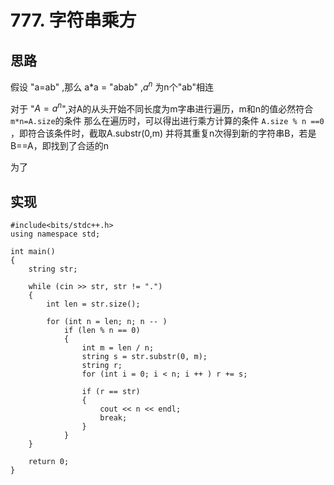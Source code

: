 # 777. 字符串乘方

## 思路

假设 "a=ab" ,那么 a*a = "abab" ,$a^n$ 为n个"ab"相连

对于 "$A=a^n$",对A的从头开始不同长度为m字串进行遍历，m和n的值必然符合`m*n=A.size`的条件 那么在遍历时，可以得出进行乘方计算的条件 `A.size % n ==0 `，即符合该条件时，截取A.substr(0,m) 并将其重复n次得到新的字符串B，若是B==A，即找到了合适的n

为了


## 实现

```
#include<bits/stdc++.h>
using namespace std;

int main()
{
    string str;

    while (cin >> str, str != ".")
    {
        int len = str.size();

        for (int n = len; n; n -- )
            if (len % n == 0)
            {
                int m = len / n;
                string s = str.substr(0, m);
                string r;
                for (int i = 0; i < n; i ++ ) r += s;

                if (r == str)
                {
                    cout << n << endl;
                    break;
                }
            }
    }

    return 0;
}
```